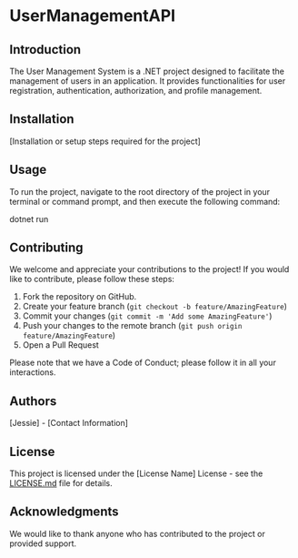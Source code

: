 # UserManagementAPI

## Introduction

The User Management System is a .NET project designed to facilitate the management of users in an application. It provides functionalities for user registration, authentication, authorization, and profile management.

## Installation

[Installation or setup steps required for the project]

## Usage

To run the project, navigate to the root directory of the project in your terminal or command prompt, and then execute the following command:

dotnet run


## Contributing

We welcome and appreciate your contributions to the project! If you would like to contribute, please follow these steps:

1. Fork the repository on GitHub.
2. Create your feature branch (`git checkout -b feature/AmazingFeature`)
3. Commit your changes (`git commit -m 'Add some AmazingFeature'`)
4. Push your changes to the remote branch (`git push origin feature/AmazingFeature`)
5. Open a Pull Request

Please note that we have a Code of Conduct; please follow it in all your interactions.


## Authors

[Jessie] - [Contact Information]

## License

This project is licensed under the [License Name] License - see the [LICENSE.md](LICENSE.md) file for details.

## Acknowledgments

We would like to thank anyone who has contributed to the project or provided support.

